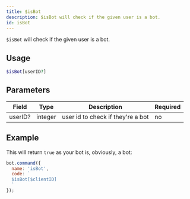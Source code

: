 ```yaml
---
title: $isBot 
description: $isBot will check if the given user is a bot.
id: isBot
---
```


`$isBot` will check if the given user is a bot.

## Usage

```php
$isBot[userID?]
```

## Parameters 

| Field   | Type    | Description                       | Required |
| ------- | ------- | --------------------------------- | -------- |
| userID? | integer | user id to check if they're a bot | no       |


## Example

This will return `true` as your bot is, obviously, a bot:

```javascript
bot.command({
  name: 'isBot',
  code: `
  $isBot[$clientID]
  `
});
```
